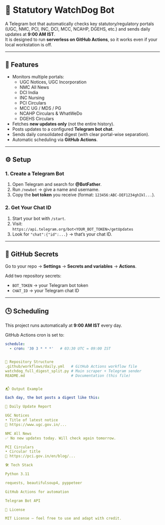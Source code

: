 # 📢 Statutory WatchDog Bot

A Telegram bot that automatically checks key statutory/regulatory portals (UGC, NMC, PCI, INC, DCI, MCC, NCAHP, DGEHS, etc.) and sends daily updates at **9:00 AM IST**.  
It is designed to run **serverless on GitHub Actions**, so it works even if your local workstation is off.

---

## 🚀 Features
- Monitors multiple portals:
  - UGC Notices, UGC Incorporation
  - NMC All News
  - DCI India
  - INC Nursing
  - PCI Circulars
  - MCC UG / MDS / PG
  - NCAHP Circulars & WhatWeDo
  - DGEHS Circulars
- Fetches **new updates only** (not the entire history).
- Posts updates to a configured **Telegram bot chat**.
- Sends daily consolidated digest (with clear portal-wise separation).
- Automatic scheduling via **GitHub Actions**.

---

## ⚙️ Setup

### 1. Create a Telegram Bot
1. Open Telegram and search for **@BotFather**.
2. Run `/newbot` → give a name and username.
3. Copy the **bot token** you receive (format: `123456:ABC-DEF1234ghIkl...`).

### 2. Get Your Chat ID
1. Start your bot with `/start`.
2. Visit:  
   `https://api.telegram.org/bot<YOUR_BOT_TOKEN>/getUpdates`
3. Look for `"chat":{"id":...}` → that’s your chat ID.

---

## 🔐 GitHub Secrets
Go to your repo → **Settings** → **Secrets and variables** → **Actions**.

Add two repository secrets:
- `BOT_TOKEN` → your Telegram bot token  
- `CHAT_ID` → your Telegram chat ID  

---

## 🕒 Scheduling
This project runs automatically at **9:00 AM IST** every day.

GitHub Actions cron is set to:  
```yaml
schedule:
  - cron: '30 3 * * *'   # 03:30 UTC = 09:00 IST


📂 Repository Structure
.github/workflows/daily.yml   # GitHub Actions workflow file
watchdog_full_digest_split.py # Main scraper + Telegram sender
README.md                     # Documentation (this file)


📬 Output Example

Each day, the bot posts a digest like this:

📢 Daily Update Report

UGC Notices
• Title of latest notice
🔗 https://www.ugc.gov.in/...

NMC All News
✅ No new updates today. Will check again tomorrow.

PCI Circulars
• Circular title
🔗 https://pci.gov.in/en/blog/...

🛠️ Tech Stack

Python 3.11

requests, beautifulsoup4, pyppeteer

GitHub Actions for automation

Telegram Bot API

📜 License

MIT License – feel free to use and adapt with credit.
